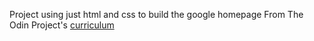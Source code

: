  Project using just html and css to build the google homepage
 From The Odin Project's [curriculum](http://www.theodinproject.com/courses/web-development-101/lessons/html-css)

